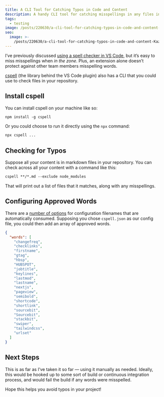 ```yaml
---
title: A CLI Tool for Catching Typos in Code and Content
description: A handy CLI tool for catching misspellings in any files in your codebase.
tags:
  - testing
image: /posts/220630/a-cli-tool-for-catching-typos-in-code-and-content-QP0WnN1s.png
seo:
  image: >-
    /posts/220630/a-cli-tool-for-catching-typos-in-code-and-content-KazlyqW9--meta.png
---
```


I’ve previously discussed [using a spell checker in VS Code](/posts/use-code-spell-checker/), but it’s easy to miss misspellings when _in the zone_. Plus, an extension alone doesn’t protect against other team members misspelling words.

[cspell](https://www.npmjs.com/package/cspell) (the library behind the VS Code plugin) also has a CLI that you could use to check files in your repository.

## Install cspell

You can install cspell on your machine like so:

```txt
npm install -g cspell
```

Or you could choose to run it directly using the `npx` command:

```txt
npx cspell ...
```

## Checking for Typos

Suppose all your content is in markdown files in your repository. You can check across all your content with a command like this:

```txt
cspell **/*.md --exclude node_modules
```

That will print out a list of files that it matches, along with any misspellings.

## Configuring Approved Words

There are a [number of options](https://cspell.org/configuration/) for configuration filenames that are automatically consumed. Supposing you chose `cspell.json` as our config file, you could then add an array of approved words.

```json
{
  "words": [
    "changefreq",
    "checklinks",
    "firstname",
    "gtag",
    "hbsp",
    "HUBSPOT",
    "jobtitle",
    "keylines",
    "lastmod",
    "lastname",
    "nextjs",
    "pageview",
    "semibold",
    "shortcode",
    "shortlink",
    "sourcebit",
    "Sourcebit",
    "stackbit",
    "swiper",
    "tailwindcss",
    "urlset"
  ]
}
```

## Next Steps

This is as far as I’ve taken it so far — using it manually as needed. Ideally, this would be hooked up to some sort of build or continuous integration process, and would fail the build if any words were misspelled.

Hope this helps you avoid typos in your project!

